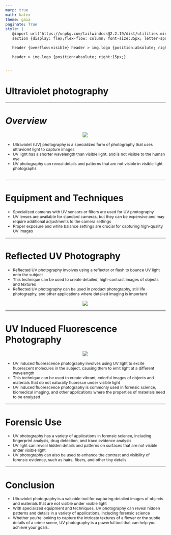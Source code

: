 ```yaml
---
marp: true
math: katex
theme: gaia
paginate: True
style: |
   @import url('https://unpkg.com/tailwindcss@2.2.19/dist/utilities.min.css');
   section {display: flex;flex-flow: column; font-size:35px; letter-spacing:1.4px;}

   header {overflow:visible} header > img.logo {position:absolute; right:15px;}

   header > img.logo {position:absolute; right:15px;}


---
```

<!-- backgroundColor: white -->
<!-- _class: lead -->

 # Ultraviolet photography

---
<style scoped>p,li {font-size:0.84em}</style>

 # _Overview_
<div style='flex:1 1 auto; min-height:0;' class="grid grid-cols-8 gap-4">
<div style='display:flex; flex-flow:column; min-height:0;' class="col-span-4">

<div style="display: flex; flex: 1 1 auto; flex-flow: row; min-height: 0"><div style="display: flex; flex: 1 1 auto; justify-content: center;min-height:0;min-width:0; margin-bottom:0.1em;;margin-right:0.15em">
<img style='object-fit: contain; max-height:100%; max-width:100%; background-color: rgba(0,0,0,0);' src='https://upload.wikimedia.org/wikipedia/commons/thumb/a/a6/PIA07908.jpg/220px-PIA07908.jpg'/>
</div>
</div>

</div>

<div style='display:flex; flex-flow:column; min-height:0;' class="col-span-4">

- Ultraviolet (UV) photography is a specialized form of photography that uses ultraviolet light to capture images
- UV light has a shorter wavelength than visible light, and is not visible to the human eye
- UV photography can reveal details and patterns that are not visible in visible light photographs
</div>

</div>


---
<style scoped>p,li {font-size:0.88em}</style>

 # Equipment and Techniques
- Specialized cameras with UV sensors or filters are used for UV photography
- UV lenses are available for standard cameras, but they can be expensive and may require additional adjustments to the camera settings
- Proper exposure and white balance settings are crucial for capturing high-quality UV images


---
<style scoped>p,li {font-size:0.84em}</style>

 # Reflected UV Photography
- Reflected UV photography involves using a reflector or flash to bounce UV light onto the subject
- This technique can be used to create detailed, high-contrast images of objects and textures
- Reflected UV photography can be used in product photography, still life photography, and other applications where detailed imaging is important
<div style="display: flex; flex: 1 1 auto; flex-flow: row; min-height: 0"><div style="display: flex; flex: 1 1 auto; justify-content: center;min-height:0;min-width:0; margin-bottom:0.1em;;margin-right:0.15em">
<img style='object-fit: contain; max-height:100%; max-width:100%; background-color: rgba(0,0,0,0);' src='https://upload.wikimedia.org/wikipedia/commons/thumb/9/92/UV_Portrait.jpg/280px-UV_Portrait.jpg'/>
</div>
</div>


---
<style scoped>p,li {font-size:0.84em}</style>

 # **UV Induced Fluorescence Photography**
<div style="display: flex; flex: 1 1 auto; flex-flow: row; min-height: 0"><div style="display: flex; flex: 1 1 auto; justify-content: center;min-height:0;min-width:0; margin-bottom:0.1em;;margin-right:0.15em">
<img style='object-fit: contain; max-height:100%; max-width:100%; background-color: rgba(0,0,0,0);' src='https://upload.wikimedia.org/wikipedia/commons/thumb/f/ff/Www_Beo_cc.jpg/280px-Www_Beo_cc.jpg'/>
</div>
</div>

- UV induced fluorescence photography involves using UV light to excite fluorescent molecules in the subject, causing them to emit light at a different wavelength
- This technique can be used to create vibrant, colorful images of objects and materials that do not naturally fluoresce under visible light
- UV induced fluorescence photography is commonly used in forensic science, biomedical imaging, and other applications where the properties of materials need to be analyzed

---
<style scoped>p,li {font-size:0.88em}</style>

 # Forensic Use

- UV photography has a variety of applications in forensic science, including fingerprint analysis, drug detection, and trace evidence analysis
- UV light can reveal hidden details and patterns on surfaces that are not visible under visible light
- UV photography can also be used to enhance the contrast and visibility of forensic evidence, such as hairs, fibers, and other tiny details

---
<style scoped>p,li {font-size:0.88em}</style>

 # Conclusion
- Ultraviolet photography is a valuable tool for capturing detailed images of objects and materials that are not visible under visible light
- With specialized equipment and techniques, UV photography can reveal hidden patterns and details in a variety of applications, including forensic science
- Whether you're looking to capture the intricate textures of a flower or the subtle details of a crime scene, UV photography is a powerful tool that can help you achieve your goals.

